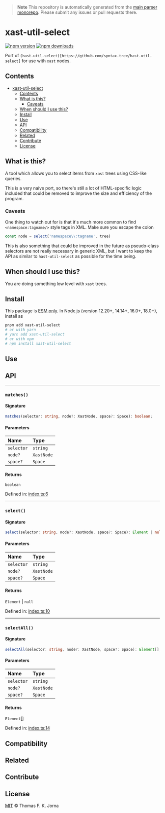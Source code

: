 > **Note**
> This repository is automatically generated from the [main parser monorepo](https://github.com/TrialAndErrorOrg/parsers). Please submit any issues or pull requests there.

# xast-util-select

[![npm version](https://badge.fury.io/js/xast-util-select.svg)](https://badge.fury.io/js/xast-util-select) [![npm downloads](https://img.shields.io/npm/dm/xast-util-select.svg)](https://www.npmjs.com/package/xast-util-select)

Port of `(hast-util-select)[https://github.com/syntax-tree/hast-util-select]` for use with `xast` nodes.

## Contents

*   [xast-util-select](#xast-util-select)
    *   [Contents](#contents)
    *   [What is this?](#what-is-this)
        *   [Caveats](#caveats)
    *   [When should I use this?](#when-should-i-use-this)
    *   [Install](#install)
    *   [Use](#use)
    *   [API](#api)
    *   [Compatibility](#compatibility)
    *   [Related](#related)
    *   [Contribute](#contribute)
    *   [License](#license)

## What is this?

A tool which allows you to select items from `xast` trees using CSS-like queries.

This is a very naive port, so there's still a lot of HTML-specific logic included that could be removed to improve the size and efficiency of the program.

### Caveats

One thing to watch out for is that it's much more common to find `<namespace:tagname/>` style tags in XML. Make sure you escape the colon

```ts
const node = select('namespace\\:tagname', tree)
```

This is also something that could be improved in the future as pseudo-class selectors are not really necessary in generic XML, but I want to keep the API as similar to `hast-util-select` as possible for the time being.

## When should I use this?

You are doing something low level with `xast` trees.

## Install

This package is [ESM only](https://gist.github.com/sindresorhus/a39789f98801d908bbc7ff3ecc99d99c). In Node.js (version 12.20+, 14.14+, 16.0+, 18.0+), install as

```bash
pnpm add xast-util-select
# or with yarn
# yarn add xast-util-select
# or with npm
# npm install xast-util-select
```

## Use

## API

***

### `matches()`

#### Signature

```ts
matches(selector: string, node?: XastNode, space?: Space): boolean;
```

#### Parameters

| Name | Type |
| :------ | :------ |
| `selector` | `string` |
| `node?` | `XastNode` |
| `space?` | `Space` |

#### Returns

`boolean`

Defined in:  [index.ts:6](https://github.com/TrialAndErrorOrg/parsers/blob/main/libs/xast/xast-util-select/src/index.ts#L6)

***

### `select()`

#### Signature

```ts
select(selector: string, node?: XastNode, space?: Space): Element | null;
```

#### Parameters

| Name | Type |
| :------ | :------ |
| `selector` | `string` |
| `node?` | `XastNode` |
| `space?` | `Space` |

#### Returns

`Element` | `null`

Defined in:  [index.ts:10](https://github.com/TrialAndErrorOrg/parsers/blob/main/libs/xast/xast-util-select/src/index.ts#L10)

***

### `selectAll()`

#### Signature

```ts
selectAll(selector: string, node?: XastNode, space?: Space): Element[];
```

#### Parameters

| Name | Type |
| :------ | :------ |
| `selector` | `string` |
| `node?` | `XastNode` |
| `space?` | `Space` |

#### Returns

`Element`[]

Defined in:  [index.ts:14](https://github.com/TrialAndErrorOrg/parsers/blob/main/libs/xast/xast-util-select/src/index.ts#L14)

## Compatibility

## Related

## Contribute

## License

[MIT](LICENSE) © Thomas F. K. Jorna

[unified]: https://unifiedjs.com

[unifiedgh]: https://github.com/unifiedjs/unified

[xast-from-xml]: https://github.com/syntax-tree/xast-util-from-xml

[rehype]: https://github.com/rehypejs/rehype

[rejour]: https://github.com/TrialAndErrorOrg/parsers/tree/main/libs/rejour

[rejour-parse]: https://github.com/TrialAndErrorOrg/parsers/tree/main/libs/rejour/rejour-parse

[rejour-stringify]: https://github.com/TrialAndErrorOrg/parsers/tree/main/libs/rejour/rejour-stringify

[rejour-move-abstract]: https://github.com/TrialAndErrorOrg/parsers/tree/main/libs/rejour/rejour-move-abstract

[rejour-meta]: https://github.com/TrialAndErrorOrg/parsers/tree/main/libs/rejour/rejour-meta

[rejour-relatex]: https://github.com/TrialAndErrorOrg/parsers/tree/main/libs/rejour/rejour-relatex

[relatex]: https://github.com/TrialAndErrorOrg/parsers/tree/main/libs/relatex

[reoff-parse]: https://github.com/TrialAndErrorOrg/parsers/tree/main/libs/relatex/reoff-parse

[jast]: https://github.com/TrialAndErrorOrg/parsers/tree/main/libs/rejour/jast

[jast-util-to-texast]: https://github.com/TrialAndErrorOrg/parsers/tree/main/libs/rejour/jast-util-to-texast

[jastscript]: https://github.com/TrialAndErrorOrg/parsers/tree/main/libs/rejour/jastscript

[texast]: https://github.com/TrialAndErrorOrg/parsers/tree/main/libs/relatex/texast

[texast-util-to-latex]: https://github.com/TrialAndErrorOrg/parsers/tree/main/libs/relatex/texast-util-to-latex

[hast]: https://github.com/syntax-tree/hast

[xast]: https://github.com/syntax-tree/xast

[mdast]: https://github.com/syntax-tree/mdast

[mdast-markdown]: https://github.com/syntax-tree/mdast-util-to-markdown

[latex-utensils]: https://github.com/tamuratak/latex-utensils

[latexjs]: https://github.com/latexjs/latexjs

[reoff]: https://github.com/TrialAndErrorOrg/parsers/tree/main/libs/reoff

[reoff-parse]: https://github.com/TrialAndErrorOrg/parsers/tree/main/libs/reoff/reoff-parse

[reoff-rejour]: https://github.com/TrialAndErrorOrg/parsers/tree/main/libs/reoff/reoff-rejour

[ooxast]: https://github.com/TrialAndErrorOrg/parsers/tree/main/libs/ooxast/ooxast

[ooxast]: https://github.com/TrialAndErrorOrg/parsers/tree/main/libs/ooxast/ooxast-util-to-jast
